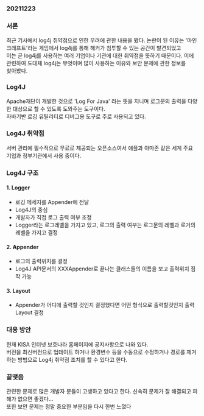 ### 20211223  

### 서론  
최근 기사에서 log4j 취약점으로 인한 우려에 관한 내용을 봤다. 논란이 된 이유는 '마인크래프트'라는 게임에서 log4j를 통해 해커가 침투할 수 있는 공간이 발견되었고  
이는 곧 log4j를 사용하는 여러 기업이나 기관에 대한 취약점을 뜻하기 때문이다. 이에 관련하여 도대체 log4j는 무엇이며 많이 사용하는 이유와 보안 문제에 관한 정보를  
찾아봤다.  

### Log4J  
Apache재단이 개발한 것으로 'Log For Java' 라는 뜻을 지니며 로그문의 출력을 다양한 대상으로 할 수 있도록 도와주는 도구이다.  
자바기반 로깅 유틸리티로 디버그용 도구로 주로 사용되고 있다.  

### Log4J 취약점  
서버 관리에 필수적으로 무료로 제공되는 오픈소스여서 애플과 아마존 같은 세계 주요 기업과 정부기관에서 사용 중이다.  

### Log4J 구조  
#### 1. Logger  
- 로깅 메세지를 Appender에 전달
- Log4J의 중심
- 개발자가 직접 로그 출력 여부 조정
- Logger라는 로그레벨을 가지고 있고, 로그의 출력 여부는 로그문의 레벨과 로거의 레벨을 가지고 결정
#### 2. Appender
- 로그의 출력위치를 결정
- Log4J API문서의 XXXAppender로 끝나는 클래스들의 이름을 보고 출력위치 짐작 가능
#### 3. Layout
- Appender가 어디에 출력할 것인지 결정했다면 어떤 형식으로 출력할것인지 출력 Layout 결정  

### 대응 방안  
현재 KISA 인터넷 보호나라 홈페이지에 공지사항으로 나와 있다.  
버전을 최신버전으로 업데이트 하거나 환경변수 등을 수동으로 수정하거나 경로를 제거하는 방법으로 Log4j 취약점 조치를 할 수 있다고 한다.  

### 끝맺음  
관련한 문제로 많은 개발자 분들이 고생하고 있다고 한다. 신속히 문제가 잘 해결되고 피해가 없으면 좋겠다...  
또한 보안 문제는 정말 중요한 부분임을 다시 한번 느꼈다
